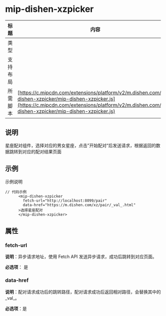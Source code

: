 # mip-dishen-xzpicker

标题|内容
----|----
类型|
支持布局|
所需脚本| [https://c.mipcdn.com/extensions/platform/v2/m.dishen.com/mip-dishen-xzpicker/mip-dishen-xzpicker.js](https://c.mipcdn.com/extensions/platform/v2/m.dishen.com/mip-dishen-xzpicker/mip-dishen-xzpicker.js)

## 说明

星座配对组件，选择对应的男女星座，点击”开始配对“后发送请求，根据返回的数据跳转到对应的配对结果页面

## 示例

示例说明

```
// 代码示例
      <mip-dishen-xzpicker
        fetch-url="http://localhost:8099/pair"
        data-href="https://m.dishen.com/xz/pair/_val_.html"
      >选择星座配对
      </mip-dishen-xzpicker>
```

## 属性

### fetch-url

**说明**：异步请求地址，使用 Fetch API 发送异步请求，成功后跳转到对应页面。

**必选项**： 是
 
### data-href

**说明**：配对请求成功后的跳转路径，配对请求成功后返回相对路径，会替换其中的_val_。
  
**必选项**：是
  
